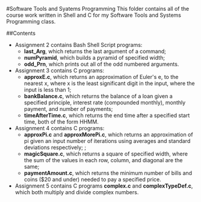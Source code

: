 #Software Tools and Syatems Programming
This folder contains all of the course work written in Shell and C for my Software Tools and Systems Programming class.

##Contents
* Assignment 2 contains Bash Shell Script programs:
	- <b>last_Arg</b>, which returns the last argument of a command;
	- <b>numPyramid</b>, which builds a pyramid of specified width;
	- <b>odd_Prn</b>, which prints out all of the odd numbered arguments.
* Assignment 3 contains C programs:
	- <b>approxE.c</b>, which returns an approximation of Euler's e, to the nearest x, where x is the least significant digit in the input, where the input is less than 1;
	- <b>bankBalance.c</b>, which returns the balance of a loan given a specified principle, interest rate (compounded monthly), monthly payment, and number of payments;
	- <b>timeAfterTime.c</b>, which returns the end time after a specified start time, both of the form HHMM.
* Assignment 4 contains C programs:
	- <b>approxPi.c</b> and <b>approxMorePi.c</b>, which returns an approximation of pi given an input number of iterations using averages and standard deviations respectively; ;
	- <b>magicSquare.c</b>, which returns a square of specified width, where the sum of the values in each row, column, and diagonal are the same;
	- <b>paymentAmount.c</b>, which returns the minimum number of bills and coins ($20 and under) needed to pay a specified price.
* Assignment 5 contains C programs <b>complex.c</b> and <b>complexTypeDef.c</b>, which both multiply and divide complex numbers.
